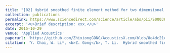 ```yaml
---
title: "[02] Hybrid smoothed finite element method for two dimensional acoustic radiation problems"
collection: publications
permalink: https://www.sciencedirect.com/science/article/abs/pii/S0003682X15002832
excerpt: '<u>Brief description: xxx.</u>'
date: 2015-10-29
venue: 'Applied Acoustics'
paperurl: 'https://github.com/ZhixiongGONG/AcousticsX.com/blob/8e4dc21cae207435f8f6450b9fc04b7468c297cf/files/Journal_C02_2016APAC.pdf'
citation: 'Y. Chai, W. Li*, <b>Z. Gong</b>, T. Li.  Hybrid smoothed finite element method for two dimensional acoustic radiation problems. <i>Applied Acoustics</i> 103, 90-101, (2016).'
---
```


